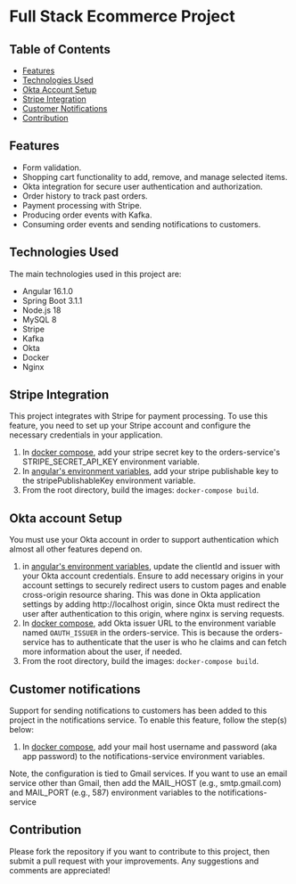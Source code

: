 # Full Stack Ecommerce Project


## Table of Contents

- [Features](#features)
- [Technologies Used](#technologies-used)
- [Okta Account Setup](#okta-account-setup)
- [Stripe Integration](#stripe-integration)
- [Customer Notifications](#customer-notifications)
- [Contribution](#contribution)

## Features

- Form validation.
- Shopping cart functionality to add, remove, and manage selected items.
- Okta integration for secure user authentication and authorization.
- Order history to track past orders.
- Payment processing with Stripe.
- Producing order events with Kafka.
- Consuming order events and sending notifications to customers.

## Technologies Used

The main technologies used in this project are:

- Angular 16.1.0
- Spring Boot 3.1.1
- Node.js 18
- MySQL 8
- Stripe
- Kafka
- Okta
- Docker
- Nginx




## Stripe Integration

This project integrates with Stripe for payment processing. To use this feature, you need to set up your Stripe account and configure the necessary credentials in your application.
1. In [docker compose](docker-compose.yml), add your stripe secret key to the orders-service's STRIPE_SECRET_API_KEY environment variable.
1. In [angular's environment variables](angular/src/environments/environment.prod.ts), add your stripe publishable key to the stripePublishableKey environment variable.
1. From the root directory, build the images: `docker-compose build`.



## Okta account Setup

You must use your Okta account in order to support authentication which almost all other features depend on.

1. in [angular's environment variables](angular/src/environments/environment.prod.ts), update the clientId and issuer with your Okta account credentials. Ensure to add necessary origins in your account settings to securely redirect users to custom pages and enable cross-origin resource sharing. This was done in Okta application settings by adding http://localhost origin, since Okta must redirect the user after authentication to this origin, where nginx is serving requests.
2. In [docker compose](docker-compose.yml), add Okta issuer URL to the environment variable named `OAUTH_ISSUER` in the orders-service. This is because the orders-service has to authenticate that the user is who he claims and can fetch more information about the user, if needed.
1. From the root directory, build the images: `docker-compose build`.


## Customer notifications
Support for sending notifications to customers has been added to this project in the notifications service. To enable this feature, follow the step(s) below:
1. In [docker compose](docker-compose.yml), add your mail host username and password (aka app password) to the notifications-service environment variables.

Note, the configuration is tied to Gmail services. If you want to use an email service other than Gmail, then add the MAIL_HOST (e.g., smtp.gmail.com) and MAIL_PORT (e.g., 587) environment variables to the notifications-service

## Contribution

Please fork the repository if you want to contribute to this project, then submit a pull request with your improvements. Any suggestions and comments are appreciated!

